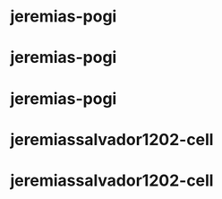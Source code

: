 # jeremias-pogi
# jeremias-pogi
# jeremias-pogi
# jeremiassalvador1202-cell
# jeremiassalvador1202-cell
